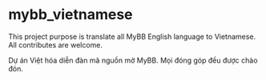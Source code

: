 mybb_vietnamese
===============

This project purpose is translate all MyBB English language to Vietnamese.
All contributes are welcome.

Dự án Việt hóa diễn đàn mã nguồn mở MyBB.
Mọi đóng góp đều được chào đón.
